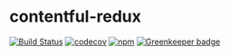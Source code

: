 # contentful-redux

[![Build Status](https://travis-ci.org/leoschweizer/contentful-redux.svg?branch=master)](https://travis-ci.org/leoschweizer/contentful-redux)
[![codecov](https://codecov.io/gh/leoschweizer/contentful-redux/branch/master/graph/badge.svg)](https://codecov.io/gh/leoschweizer/contentful-redux)
[![npm](https://img.shields.io/npm/v/contentful-redux.svg)](https://www.npmjs.com/package/contentful-redux)
[![Greenkeeper badge](https://badges.greenkeeper.io/leoschweizer/contentful-redux.svg)](https://greenkeeper.io/)
